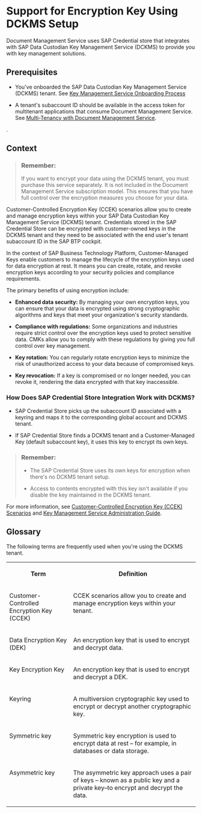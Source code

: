 <!-- loio235a59b9549b490bbc1908e985abf954 -->

# Support for Encryption Key Using DCKMS Setup

Document Management Service uses SAP Credential store that integrates with SAP Data Custodian Key Management Service \(DCKMS\) to provide you with key management solutions.



<a name="loio235a59b9549b490bbc1908e985abf954__section_dmh_c2s_sxb"/>

## Prerequisites

-   You've onboarded the SAP Data Custodian Key Management Service \(DCKMS\) tenant. See [Key Management Service Onboarding Process](https://help.sap.com/docs/sap-data-custodian/help-guide/key-management-service-onboarding-process?version=2303)

-   A tenant's subaccount ID should be available in the access token for multitenant applications that consume Document Management Service. See [Multi-Tenancy with Document Management Service](../integration-option-guide/multi-tenancy-with-document-management-service-0f6dd1b.md).

.



<a name="loio235a59b9549b490bbc1908e985abf954__section_krw_5rw_pxb"/>

## Context

> ### Remember:  
> If you want to encrypt your data using the DCKMS tenant, you must purchase this service separately. It is not included in the Document Management Service subscription model. This ensures that you have full control over the encryption measures you choose for your data.

Customer-Controlled Encryption Key \(CCEK\) scenarios allow you to create and manage encryption keys within your SAP Data Custodian Key Management Service \(DCKMS\) tenant. Credentials stored in the SAP Credential Store can be encrypted with customer-owned keys in the DCKMS tenant and they need to be associated with the end user's tenant subaccount ID in the SAP BTP cockpit.

In the context of SAP Business Technology Platform, Customer-Managed Keys enable customers to manage the lifecycle of the encryption keys used for data encryption at rest. It means you can create, rotate, and revoke encryption keys according to your security policies and compliance requirements.

The primary benefits of using encryption include:

-   **Enhanced data security:** By managing your own encryption keys, you can ensure that your data is encrypted using strong cryptographic algorithms and keys that meet your organization's security standards.

-   **Compliance with regulations:** Some organizations and industries require strict control over the encryption keys used to protect sensitive data. CMKs allow you to comply with these regulations by giving you full control over key management.

-   **Key rotation:** You can regularly rotate encryption keys to minimize the risk of unauthorized access to your data because of compromised keys.

-   **Key revocation:** If a key is compromised or no longer needed, you can revoke it, rendering the data encrypted with that key inaccessible.




### How Does SAP Credential Store Integration Work with DCKMS?

-   SAP Credential Store picks up the subaccount ID associated with a keyring and maps it to the corresponding global account and DCKMS tenant.

-   If SAP Credential Store finds a DCKMS tenant and a Customer-Managed Key \(default subaccount key\), it uses this key to encrypt its own keys.


> ### Remember:  
> -   The SAP Credential Store uses its own keys for encryption when there's no DCKMS tenant setup.
> 
> -   Access to contents encrypted with this key isn't available if you disable the key maintained in the DCKMS tenant.

For more information, see [Customer-Controlled Encryption Key \(CCEK\) Scenarios](https://help.sap.com/docs/SAP_DATA_CUSTODIAN/538dde61cf134c89bda1c31100a6c0e1/02cbd1eb01f247828adeafb84a8e2f65.html) and [Key Management Service Administration Guide](https://help.sap.com/docs/sap-data-custodian/help-guide/key-management-service-administration-guide?version=2303).



<a name="loio235a59b9549b490bbc1908e985abf954__section_r1q_42s_sxb"/>

## Glossary

The following terms are frequently used when you're using the DCKMS tenant.


<table>
<tr>
<th valign="top">

Term

</th>
<th valign="top">

Definition

</th>
</tr>
<tr>
<td valign="top">

Customer-Controlled Encryption Key \(CCEK\)

</td>
<td valign="top">

CCEK scenarios allow you to create and manage encryption keys within your tenant.

</td>
</tr>
<tr>
<td valign="top">

Data Encryption Key \(DEK\)

</td>
<td valign="top">

An encryption key that is used to encrypt and decrypt data.

</td>
</tr>
<tr>
<td valign="top">

Key Encryption Key

</td>
<td valign="top">

An encryption key that is used to encrypt and decrypt a DEK.

</td>
</tr>
<tr>
<td valign="top">

Keyring

</td>
<td valign="top">

A multiversion cryptographic key used to encrypt or decrypt another cryptographic key.

</td>
</tr>
<tr>
<td valign="top">

Symmetric key

</td>
<td valign="top">

Symmetric key encryption is used to encrypt data at rest – for example, in databases or data storage.

</td>
</tr>
<tr>
<td valign="top">

Asymmetric key

</td>
<td valign="top">

The asymmetric key approach uses a pair of keys – known as a public key and a private key–to encrypt and decrypt the data.

</td>
</tr>
</table>

